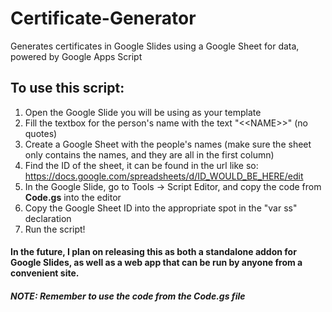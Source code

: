 # Certificate-Generator
Generates certificates in Google Slides using a Google Sheet for data, powered by Google Apps Script

## To use this script:
1. Open the Google Slide you will be using as your template
2. Fill the textbox for the person's name with the text "<\<NAME\>>" (no quotes)
3. Create a Google Sheet with the people's names (make sure the sheet only contains the names, and they are all in the first column)
4. Find the ID of the sheet, it can be found in the url like so: https://docs.google.com/spreadsheets/d/ID_WOULD_BE_HERE/edit
5. In the Google Slide, go to Tools -> Script Editor, and copy the code from **Code.gs** into the editor
6. Copy the Google Sheet ID into the appropriate spot in the "var ss" declaration
7. Run the script!

#### In the future, I plan on releasing this as both a standalone addon for Google Slides, as well as a web app that can be run by anyone from a convenient site.

##### NOTE: Remember to use the code from the Code.gs file
